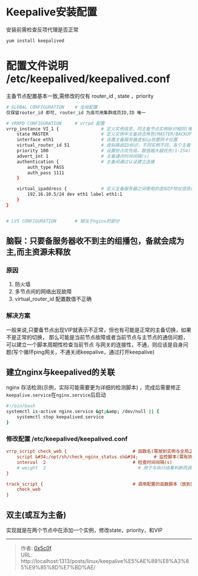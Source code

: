 # Keepalive安装配置


安装前需检查反项代理是否正常 

`yum install keepalived`

# 配置文件说明 /etc/keepalived/keepalived.conf
主备节点配置基本一致,需修改的仅有 router_id , state ，priority  
```bash
# GLOBAL CONFIGURATION    # 全局配置
仅保留router_id 即可, router_id 为高可用集群成员ID,ID 唯一 

# VRRPD CONFIGURATION     # vrrpd 配置 
vrrp_instance VI_1 {                # 定义实例信息，同主备节点实例标识相同(唯一) 
    state MASTER                    # 定义实例中主备状态角色(MASTER/BACKUP),仅为标识而已
    interface eth1                  # 设置主备服务器虚拟ip放置网卡位置
    virtual_router_id 51            # 虚拟路由ID标识，不同实例不同，各个主备节点相同(0-255)
    priority 100                    # 设置抢占优先级，数值越大越优先(1-254)
    advert_int 1                    # 主备通讯时间间隔(s)
    authentication {                # 主备间通过认证建立连接
        auth_type PASS
        auth_pass 1111
    }

    virtual_ipaddress {             # 定义主备服务器之间使用的虚拟IP地址信息(VIP)，一般来说一个实例对应一个服务，一个服务监听配置的固定VIP     
        192.16.10.5/24 dev eth1 label eth1:1 
    }
}


# LVS CONFIGURATION       # 相当于nginx的部分 
```

## 脑裂：只要备服务器收不到主的组播包，备就会成为主,而主资源未释放
### 原因 
1. 防火墙
2. 多节点间的网络出现故障 
3. virtual_router_id 配置数值不正确 

### 解决方案 
一般来说,只要备节点出现VIP就表示不正常，但也有可能是正常的主备切换，如果不是正常的切换，
那么可能是当前节点故障或者当前节点与主节点的通信问题，可以建立一个脚本周期性检查当前节点
与网关的连接性，不通，则应该是自身问题(写个循环ping网关，不通关闭keepalive，通过打开keepalive)


## 建立nginx与keepalived的关联 
nginx 存活检测(示例，实际可能需要更为详细的检测脚本) ，完成后需要修正`keepalive.service`在`nginx.service`后启动
```bash
#!/bin/bash
systemctl is-active nginx.service &gt;&amp; /dev/null || {
    systemctl stop keepalived.service
}
```

### 修改配置 /etc/keepalived/keepalived.conf 
```ini
vrrp_script check_web {                         # 函数名(需放到实例与全局之间)
    script &#34;/opt/sh/check_nginx_status.sh&#34;      # 监控脚本(需有执行权限)          
    interval  2                                 # 检查时间间隔(s)
    # weight  2                                   # 用于与执行结果判断而调整优先级的
}

track_script {                                  # 调用配置的函数脚本（放到实例配置里面） 
    check_web
}

```
## 双主(或互为主备) 
实现就是在两个节点中在添加一个实例，修改state，priority，和VIP


---

> 作者: [0x5c0f](https://blog.0x5c0f.cc)  
> URL: http://localhost:1313/posts/linux/keepalive%E5%AE%89%E8%A3%85%E9%85%8D%E7%BD%AE/  

